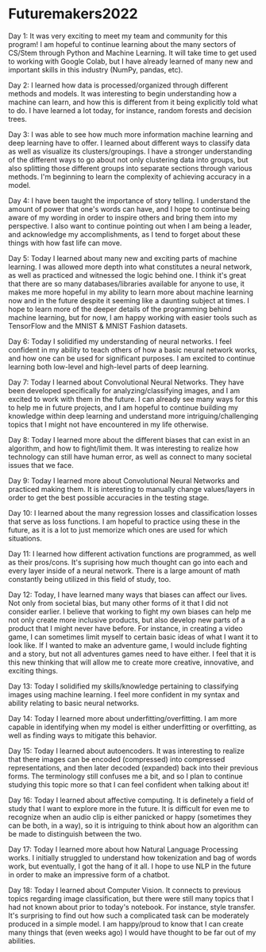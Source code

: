 # Futuremakers2022


Day 1: It was very exciting to meet my team and community for this program! I am hopeful to continue learning about the many sectors of CS/Stem through Python and Machine Learning. It will take time to get used to working with Google Colab, but I have already learned of many new and important skills in this industry (NumPy, pandas, etc).

Day 2: I learned how data is processed/organized through different methods and models. It was interesting to begin understanding how a machine can learn, and how this is different from it being explicitly told what to do. I have learned a lot today, for instance, random forests and decision trees.

Day 3: I was able to see how much more information machine learning and deep learning have to offer. I learned about different ways to classify data as well as visualize its clusters/groupings. I have a stronger understanding of the different ways to go about not only clustering data into groups, but also splitting those different groups into separate sections through various methods. I'm beginning to learn the complexity of achieving accuracy in a model.

Day 4: I have been taught the importance of story telling. I understand the amount of power that one's words can have, and I hope to continue being aware of my wording in order to inspire others and bring them into my perspective. I also want to continue pointing out when I am being a leader, and acknowledge my accomplishments, as I tend to forget about these things with how fast life can move.

Day 5: Today I learned about many new and exciting parts of machine learning. I was allowed more depth into what constitutes a neural network, as well as practiced and witnessed the logic behind one. I think it's great that there are so many databases/libraries available for anyone to use, it makes me more hopeful in my ability to learn more about machine learning now and in the future despite it seeming like a daunting subject at times. I hope to learn more of the deeper details of the programming behind machine learning, but for now, I am happy working with easier tools such as TensorFlow and the MNIST & MNIST Fashion datasets.

Day 6: Today I solidified my understanding of neural networks. I feel confident in my ability to teach others of how a basic neural network works, and how one can be used for significant purposes. I am excited to continue learning both low-level and high-level parts of deep learning.

Day 7: Today I learned about Convolutional Neural Networks. They have been developed specifically for analyzing/classifying images, and I am excited to work with them in the future. I can already see many ways for this to help me in future projects, and I am hopeful to continue building my knowledge within deep learning and understand more intriguing/challenging topics that I might not have encountered in my life otherwise.

Day 8: Today I learned more about the different biases that can exist in an algorithm, and how to fight/limit them. It was interesting to realize how technology can still have human error, as well as connect to many societal issues that we face.

Day 9: Today I learned more about Convolutional Neural Networks and practiced making them. It is interesting to manually change values/layers in order to get the best possible accuracies in the testing stage.

Day 10: I learned about the many regression losses and classification losses that serve as loss functions. I am hopeful to practice using these in the future, as it is a lot to just memorize which ones are used for which situations.

Day 11: I learned how different activation functions are programmed, as well as their pros/cons. It's suprising how much thought can go into each and every layer inside of a neural network. There is a large amount of math constantly being utilized in this field of study, too.

Day 12: Today, I have learned many ways that biases can affect our lives. Not only from societal bias, but many other forms of it that I did not consider earlier. I believe that working to fight my own biases can help me not only create more inclusive products, but also develop new parts of a product that I might never have before. For instance, in creating a video game, I can sometimes limit myself to certain basic ideas of what I want it to look like. If I wanted to make an adventure game, I would include fighting and a story, but not all adventures games need to have either. I feel that it is this new thinking that will allow me to create more creative, innovative, and exciting things.

Day 13: Today I solidified my skills/knowledge pertaining to classifying images using machine learning. I feel more confident in my syntax and ability relating to basic neural networks.

Day 14: Today I learned more about underfitting/overfitting. I am more capable in identifying when my model is either underfitting or overfitting, as well as finding ways to mitigate this behavior.

Day 15: Today I learned about autoencoders. It was interesting to realize that there images can be encoded (compressed) into compressed representations, and then later decoded (expanded) back into their previous forms. The terminology still confuses me a bit, and so I plan to continue studying this topic more so that I can feel confident when talking about it!

Day 16: Today I learned about affective computing. It is definetely a field of study that I want to explore more in the future. It is difficult for even me to recognize when an audio clip is either panicked or happy (sometimes they can be both, in a way), so it is intriguing to think about how an algorithm can be made to distinguish between the two.

Day 17: Today I learned more about how Natural Language Processing works. I initially struggled to understand how tokenization and bag of words work, but eventually, I got the hang of it all. I hope to use NLP in the future in order to make an impressive form of a chatbot.

Day 18: Today I learned about Computer Vision. It connects to previous topics regarding image classification, but there were still many topics that I had not known about prior to today's notebook. For instance, style transfer. It's surprising to find out how such a complicated task can be moderately produced in a simple model. I am happy/proud to know that I can create many things that (even weeks ago) I would have thought to be far out of my abilities.
